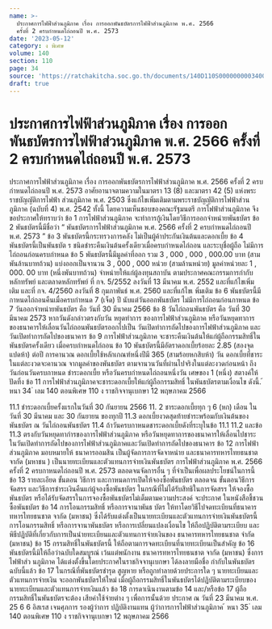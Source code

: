 ```yaml
---
name: >-
  ประกาศการไฟฟ้าส่วนภูมิภาค เรื่อง การออกพันธบัตรการไฟฟ้าส่วนภูมิภาค พ.ศ. 2566
  ครั้งที่ 2 ครบกำหนดไถ่ถอนปี พ.ศ. 2573
date: '2023-05-12'
category: ง พิเศษ
volume: 140
section: 110
page: 34
source: 'https://ratchakitcha.soc.go.th/documents/140D110S0000000003400.pdf'
draft: true
---
```


# ประกาศการไฟฟ้าส่วนภูมิภาค เรื่อง การออกพันธบัตรการไฟฟ้าส่วนภูมิภาค พ.ศ. 2566 ครั้งที่ 2 ครบกำหนดไถ่ถอนปี พ.ศ. 2573

ประกาศการไฟฟ้าส่วนภูมิภาค เรื่อง การออกพันธบัตรการไฟฟ้าส่วนภูมิภาค พ.ศ. 2566 ครั้งที่ 2 ครบกำหนดไถ่ถอนปี พ.ศ. 2573 อาศัยอานาจตามความในมาตรา 13 (8) และมาตรา 42 (5) แห่งพระราชบัญญัติการไฟฟ้า ส่วนภูมิภาค พ.ศ. 2503 ซึ่งแก้ไขเพิ่มเติมตามพระราชบัญญัติการไฟฟ้าส่วนภูมิภาค (ฉบับที่ 4) พ.ศ. 2542 ทั้งนี้ โดยความเห็นชอบของคณะรัฐมนตรี การไฟฟ้าส่วนภูมิภาค จึงขอประกาศให้ทราบว่า ข้อ 1 การไฟฟ้าส่วนภูมิภาค จะทำการกู้เงินโดยวิธีการออกจำหน่ายพันธบัตร ข้อ 2 พันธบัตรนี้มีชื่อว่า “ พันธบัตรการไฟฟ้าส่วนภูมิภาค พ.ศ. 2566 ครั้งที่ 2 ครบกำหนดไถ่ถอนปี พ.ศ. 2573 ” ข้อ 3 พันธบัตรนี้กระทรวงการคลัง ไม่เป็นผู้ค้าประกันเงินต้นและดอกเบี้ย ข้อ 4 พันธบัตรนี้เป็นพันธบัต ร ชนิดชำระคืนเงินต้นครั้งเดียวเมื่อครบกำหนดไถ่ถอน และระบุชื่อผู้ถือ ไม่มีการไถ่ถอนก่อนครบกำหนด ข้อ 5 พันธบัตรนี้มีมูลค่าที่ออก รวม 3 , 000 , 000 , 000.00 บาท (สามพันล้านบาทถ้วน) แบ่งออกเป็นจานวน 3 , 000 , 000 หน่วย (สามล้านหน่วย) มูลค่าหน่วยละ 1 , 000. 00 บาท (หนึ่งพันบาทถ้วน) จำหน่ายให้แก่ผู้ลงทุนสถาบัน ตามประกาศคณะกรรมการกำกับหลักทรัพย์ และตลาดหลักทรัพย์ ที่ กจ. 5/2552 ลงวันที่ 13 มีนาคม พ.ศ. 2552 และที่แก้ไขเพิ่มเติม และที่ กจ. 4/2560 ลงวันที่ 8 กุมภาพันธ์ พ.ศ. 2560 และที่แก้ไขเ พิ่มเติม ข้อ 6 พันธบัตรนี้มีกาหนดไถ่ถอนคืนเมื่อครบกำหนด 7 (เจ็ด) ปี นับแต่วันออกพันธบัตร ไม่มีการไถ่ถอนก่อนกาหนด ข้อ 7 วันออกจำหน่ายพันธบัตร คือ วันที่ 30 มีนาคม 2566 ข้อ 8 วันไถ่ถอนพันธบัตร คือ วันที่ 30 มีนาคม 2573 หากวันดังกล่าวตรงกับวัน หยุดทำการ ของการไฟฟ้าส่วนภูมิภาค หรือวันหยุดทาการของธนาคารให้เลื่อนวันไถ่ถอนพันธบัตรออกไปเป็น วันเปิดทำการถัดไปของการไฟฟ้าส่วนภูมิภาค และวันเปิดทำการถัดไปของธนาคาร ข้อ 9 การไฟฟ้าส่วนภูมิภาค จะชาระคืนเงินต้นให้แก่ผู้ถือกรรมสิทธิ์ในพันธบัตรครั้งเดียว เมื่อครบกำหนดไถ่ถอน ข้อ 10 พันธบัตรนี้มีอัตราดอกเบี้ยร้อยละ 2.85 (สองจุดแปดห้า) ต่อปี การคานวณ ดอกเบี้ยใช้หลักเกณฑ์หนึ่งปีมี 365 (สามร้อยหกสิบห้า) วัน ดอกเบี้ยที่ชาระในแต่ละงวดจะคานวณ จากมูลค่าของพันธบัตร ตามจานวนวันที่ผ่านไปจริงในแต่ละงวดก่อนหน้า ถึงวันก่อนวันครบกาหนด ชำระดอกเบี้ย หรือวันครบกำหนดไถ่ถอนหนึ่งวัน เศษของ 1 (หนึ่ง) สตางค์ให้ปัดทิ้ง ข้อ 11 การไฟฟ้าส่วนภูมิภาคจะชาระดอกเบี้ยให้แก่ผู้ถือกรรมสิทธิ์ ในพันธบัตรตามเงื่อนไข ดังนี้. ้ หนา 34 ่ เลม 140 ตอนพิเศษ 110 ง ราชกิจจานุเบกษา 12 พฤษภาคม 2566

11.1 ชำระดอกเบี้ยครั้งแรกในวันที่ 30 กันยายน 2566 11. 2 ชาระดอกเบี้ยทุก ๆ 6 (หก) เดือน ในวันที่ 30 มีนาคม และ 30 กันยายน ของทุกปี 11.3 ดอกเบี้ยงวดสุดท้ายชำระพร้อมกับเงินต้นของพันธบัตร ณ วันไถ่ถอนพันธบัตร 11.4 ถ้าวันครบกาหนดชาระดอกเบี้ยดังที่ระบุในข้อ 11.1 11.2 และข้อ 11.3 ตรงกับวันหยุดทากำรของการไฟฟ้าส่วนภูมิภาค หรือวันหยุดทาการของธนาคารให้เลื่อนไปชาระ ในวันเปิดทำการถัดไปของการไฟฟ้าส่วนภูมิภาคและวันเปิดทำการถัดไปของธนาคาร ข้อ 12 การไฟฟ้าส่วนภูมิภาค มอบหมายให้ ธนาคารออมสิน เป็นผู้จัดการการจัดจาหน่าย และธนาคารทหารไทยธนชาต จากัด (มหาชน ) เป็นนายทะเบียนและตัวแทนการจ่ายเงินพันธบัตร การไฟฟ้าส่วนภูมิภาค พ.ศ. 2566 ครั้งที่ 2 ครบกาหนดไถ่ถอนปี พ.ศ. 2573 ตลอดจนจัดการอื่น ๆ ที่จำเป็นเพื่อผลประโยชน์ในการนี้ ข้อ 13 รายละเอียด ขั้นตอน วิธีการ และกาหนดการเปิดให้จองซื้อพันธบัตร ตลอดจน ขั้นตอนวิธีการจัดสรร และวิธีการชำระเงินคืนแก่ผู้จองซื้อพันธบัตร ในกรณีที่ไม่ได้รับสิทธิในการจัดสรร ให้จองซื้อพันธบัตร หรือได้รับจัดสรรในการจองซื้อพันธบัตรไม่เต็มตามความประสงค์ จะประกาศ ในหนังสือชี้ชวนซื้อพันธบัตร ข้อ 14 การโอนกรรมสิทธิ์ หรือการจานาพันธ บัตร ให้ทาโดยวิธีไปจดทะเบียนที่ธนาคาร ทหารไทยธนชาต จากัด (มหาชน) ซึ่งได้รับแต่งตั้งเป็นนายทะเบียนและตัวแทนการจ่ายเงินพันธบัตรนี้ การโอนกรรมสิทธิ์ หรือการจานาพันธบัตร หรือการเปลี่ยนแปลงเงื่อนไข ให้ถือปฏิบัติตามระเบียบ และพิธีปฏิบัติที่เกี่ยวกับการเป็นนำยทะเบียนและตัวแทนการจ่ายเงินของ ธนาคารทหารไทยธนชาต จำกัด (มหาชน) ข้อ 15 กรรมสิทธิ์ในพันธบัตรนี้ ให้ถือตามการจดทะเบียนที่นายทะเบียนเป็นสำคัญ ข้อ 16 พันธบัตรนี้มิให้ถือว่าฉบับใดสมบูรณ์ เว้นแต่พนักงาน ธนาคารทหารไทยธนชาต จากัด (มหาชน) ซึ่งการไฟฟ้าส่ว นภูมิภาค ได้แต่งตั้งขึ้นโดยประกาศในราชกิจจานุเบกษา ได้ลงลายมือชื่อ กำกับในพันธบัตรฉบับนี้แล้ว ข้อ 17 ในกรณีที่พันธบัตรชำรุด สูญหาย หรือถูกทำลายด้วยประการใด ๆ นายทะเบียนและ ตัวแทนการจ่ายเงิน จะออกพันธบัตรให้ใหม่ เมื่อผู้ถือกรรมสิทธิ์ในพันธบัตรได้ปฏิบัติตามระเบียบของ นายทะเบียนและตัวแทนการจ่ายเงินแล้ว ข้อ 18 การดาเนินงานตามข้อ 14 และ/หรือข้อ 17 ผู้ถือกรรมสิทธิ์ในพันธบัตรจะต้อง เสียค่าใช้จ่ายต่าง ๆ เพื่อการนั้นด้วย ประกาศ ณ วันที่ 23 มีนาคม พ.ศ. 25 6 6 อิสเรส เจนศุภการ รองผู้ว่าการ ปฏิบัติงานแทน ผู้ว่าการการไฟฟ้าส่วนภูมิภาค ้ หนา 35 ่ เลม 140 ตอนพิเศษ 110 ง ราชกิจจานุเบกษา 12 พฤษภาคม 2566
